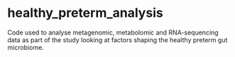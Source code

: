 # healthy_preterm_analysis
Code used to analyse metagenomic, metabolomic and RNA-sequencing data as part of the study looking at factors shaping the healthy preterm gut microbiome.
